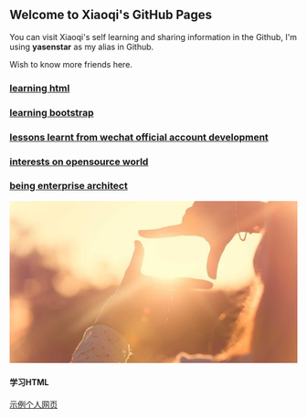 ## Welcome to Xiaoqi's GitHub Pages

You can visit Xiaoqi's self learning and sharing information in the Github, I'm using **yasenstar** as my alias in Github.

Wish to know more friends here.

### [learning html](https://github.com/yasenstar/learn_html)

### [learning bootstrap](https://github.com/yasenstar/learn_bootstrap)

### [lessons learnt from wechat official account development](https://github.com/yasenstar/wechat)

### [interests on opensource world](https://github.com/yasenstar/opensource)

### [being enterprise architect](https://github.com/yasenstar/enterprise_architecture)

![Learn-each-other](pics\sun-hands.jpg)

#### 学习HTML
[示例个人网页](https://github.com/yasenstar/learn_html/blob/master/sample-personal-page-structure.html)
